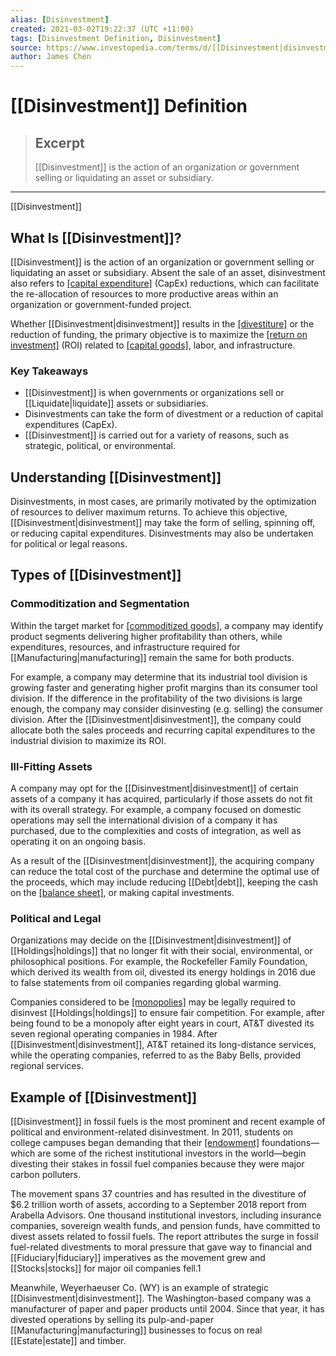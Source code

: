```yaml
---
alias: [Disinvestment]
created: 2021-03-02T19:22:37 (UTC +11:00)
tags: [Disinvestment Definition, Disinvestment]
source: https://www.investopedia.com/terms/d/[[Disinvestment|disinvestment]].asp
author: James Chen
---
```


# [[Disinvestment]] Definition

> ## Excerpt
> [[Disinvestment]] is the action of an organization or government selling or liquidating an asset or subsidiary.

---

[[Disinvestment]]
## What Is [[Disinvestment]]?

[[Disinvestment]] is the action of an organization or government selling or liquidating an asset or subsidiary. Absent the sale of an asset, disinvestment also refers to [[capital expenditure]](https://www.investopedia.com/terms/c/capitalexpenditure.asp) (CapEx) reductions, which can facilitate the re-allocation of resources to more productive areas within an organization or government-funded project.

Whether [[Disinvestment|disinvestment]] results in the [[divestiture]](https://www.investopedia.com/terms/d/divestiture.asp) or the reduction of funding, the primary objective is to maximize the [[return on investment]](https://www.investopedia.com/terms/r/returnoninvestment.asp) (ROI) related to [[capital goods]](https://www.investopedia.com/terms/c/capitalgoods.asp), labor, and infrastructure.

### Key Takeaways

-   [[Disinvestment]] is when governments or organizations sell or [[Liquidate|liquidate]] assets or subsidiaries.
-   Disinvestments can take the form of divestment or a reduction of capital expenditures (CapEx).
-   [[Disinvestment]] is carried out for a variety of reasons, such as strategic, political, or environmental.

## Understanding [[Disinvestment]]

Disinvestments, in most cases, are primarily motivated by the optimization of resources to deliver maximum returns. To achieve this objective, [[Disinvestment|disinvestment]] may take the form of selling, spinning off, or reducing capital expenditures. Disinvestments may also be undertaken for political or legal reasons.

## Types of [[Disinvestment]]

### Commoditization and Segmentation

Within the target market for [[commoditized goods]](https://www.investopedia.com/terms/c/commoditize.asp), a company may identify product segments delivering higher profitability than others, while expenditures, resources, and infrastructure required for [[Manufacturing|manufacturing]] remain the same for both products.

For example, a company may determine that its industrial tool division is growing faster and generating higher profit margins than its consumer tool division. If the difference in the profitability of the two divisions is large enough, the company may consider disinvesting (e.g. selling) the consumer division. After the [[Disinvestment|disinvestment]], the company could allocate both the sales proceeds and recurring capital expenditures to the industrial division to maximize its ROI.

### Ill-Fitting Assets

A company may opt for the [[Disinvestment|disinvestment]] of certain assets of a company it has acquired, particularly if those assets do not fit with its overall strategy. For example, a company focused on domestic operations may sell the international division of a company it has purchased, due to the complexities and costs of integration, as well as operating it on an ongoing basis.

As a result of the [[Disinvestment|disinvestment]], the acquiring company can reduce the total cost of the purchase and determine the optimal use of the proceeds, which may include reducing [[Debt|debt]], keeping the cash on the [[balance sheet]](https://www.investopedia.com/terms/b/balancesheet.asp), or making capital investments.

### Political and Legal

Organizations may decide on the [[Disinvestment|disinvestment]] of [[Holdings|holdings]] that no longer fit with their social, environmental, or philosophical positions. For example, the Rockefeller Family Foundation, which derived its wealth from oil, divested its energy holdings in 2016 due to false statements from oil companies regarding global warming.

Companies considered to be [[monopolies]](https://www.investopedia.com/terms/m/[[Monopoly|monopoly]].asp) may be legally required to disinvest [[Holdings|holdings]] to ensure fair competition. For example, after being found to be a monopoly after eight years in court, AT&T divested its seven regional operating companies in 1984. After [[Disinvestment|disinvestment]], AT&T retained its long-distance services, while the operating companies, referred to as the Baby Bells, provided regional services.

## Example of [[Disinvestment]]

[[Disinvestment]] in fossil fuels is the most prominent and recent example of political and environment-related disinvestment. In 2011, students on college campuses began demanding that their [[endowment]](https://www.investopedia.com/terms/e/[[Endowment|endowment]].asp) foundations—which are some of the richest institutional investors in the world—begin divesting their stakes in fossil fuel companies because they were major carbon polluters.

The movement spans 37 countries and has resulted in the divestiture of $6.2 trillion worth of assets, according to a September 2018 report from Arabella Advisors. One thousand institutional investors, including insurance companies, sovereign wealth funds, and pension funds, have committed to divest assets related to fossil fuels. The report attributes the surge in fossil fuel-related divestments to moral pressure that gave way to financial and [[Fiduciary|fiduciary]] imperatives as the movement grew and [[Stocks|stocks]] for major oil companies fell.1

Meanwhile, Weyerhaeuser Co. (WY) is an example of strategic [[Disinvestment|disinvestment]]. The Washington-based company was a manufacturer of paper and paper products until 2004. Since that year, it has divested operations by selling its pulp-and-paper [[Manufacturing|manufacturing]] businesses to focus on real [[Estate|estate]] and timber.
